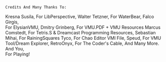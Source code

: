     Credits And Many Thanks To:
Kresna Susila,
       For LibPerspective,
Walter Tetzner, 
       For WaterBear,
Falco Girgis,   
       For ElysianVMU,
Dmitry Grinberg,
       For VMU.PDF + VMU Resources
Marcus Comstedt,
       For Tetris.S & Dreamcast Programming Resources,
Sebastian Mihai,
       For RainingSquares
Tyco, 
       For Chao Editor VMI File,
Speud,
       For VMU Tool/Dream Explorer,
RetroOnyx,
       For The Coder's Cable,
And Many More.
And You,        
       For Playing!
